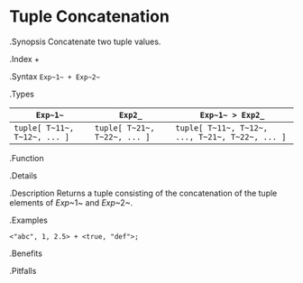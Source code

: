 # Tuple Concatenation

.Synopsis
Concatenate two tuple values.

.Index
+

.Syntax
`Exp~1~ + Exp~2~`

.Types


| `Exp~1~`                      |  `Exp2_`                      | `Exp~1~ > Exp2_`                                 |
| --- | --- | --- |
| `tuple[ T~11~, T~12~, ... ]` |  `tuple[ T~21~, T~22~, ... ]` | `tuple[ T~11~, T~12~, ..., T~21~, T~22~, ... ]` |


.Function

.Details

.Description
Returns a tuple consisting of the concatenation of the tuple elements of _Exp_~1~ and _Exp_~2~.

.Examples
```rascal-shell
<"abc", 1, 2.5> + <true, "def">;
```

.Benefits

.Pitfalls

